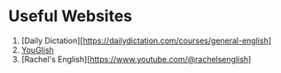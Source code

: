 # Useful Websites

1. [Daily Dictation][https://dailydictation.com/courses/general-english]
1. [YouGlish](https://youglish.com/)
1. [Rachel's English][https://www.youtube.com/@rachelsenglish]
